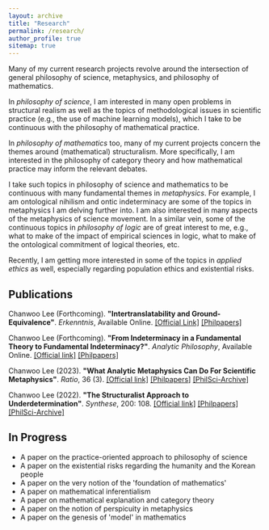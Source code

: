```yaml
---
layout: archive
title: "Research"
permalink: /research/
author_profile: true
sitemap: true
---
```


Many of my current research projects revolve around the intersection of general philosophy of science, metaphysics, and philosophy of mathematics. 

In _philosophy of science_, I am interested in many open problems in structural realism as well as the topics of methodological issues in scientific practice (e.g., the use of machine learning models), which I take to be continuous with the philosophy of mathematical practice. 

In _philosophy of mathematics_ too, many of my current projects concern the themes around (mathematical) structuralism. More specifically, I am interested in the philosophy of category theory and how mathematical practice may inform the relevant debates.

I take such topics in philosophy of science and mathematics to be continuous with many fundamental themes in _metaphysics_. For example, I am ontological nihilism and ontic indeterminacy are some of the topics in metaphysics I am delving further into. I am also interested in many aspects of the metaphysics of science movement. In a similar vein, some of the continuous topics in _philosophy of logic_ are of great interest to me, e.g., what to make of the impact of empirical sciences in logic, what to make of the ontological commitment of logical theories, etc.

Recently, I am getting more interested in some of the topics in _applied ethics_ as well, especially regarding population ethics and existential risks.

## Publications

Chanwoo Lee (Forthcoming). **"Intertranslatability and Ground-Equivalence"**. 
_Erkenntnis_, Available Online. [[Official Link]](https://doi.org/10.1007/s10670-024-00830-7) [[Philpapers]](https://philpapers.org/rec/LEEIAG-2)

Chanwoo Lee (Forthcoming). **"From Indeterminacy in a Fundamental Theory to Fundamental Indeterminacy?"**. _Analytic Philosophy_, Available Online. [[Official link]](https://doi.org/10.1111/phib.12297) [[Philpapers]](https://philpapers.org/rec/LEEFII) 

Chanwoo Lee (2023). **"What Analytic Metaphysics Can Do For Scientific Metaphysics"**. 
_Ratio_, 36 (3). [[Official link]](https://doi.org/10.1111/rati.12379) [[Philpapers]](https://philpapers.org/rec/LEEWAM) [[PhilSci-Archive]](http://philsci-archive.pitt.edu/22118/)

Chanwoo Lee (2022). **"The Structuralist Approach to Underdetermination"**. _Synthese_, 200: 108. [[Official link]](https://doi.org/10.1007/s11229-022-03495-3) [[Philpapers]](https://philpapers.org/rec/LEETSA-12) [[PhilSci-Archive]](http://philsci-archive.pitt.edu/20367/) 

## In Progress
 * A paper on the practice-oriented approach to philosophy of science
 * A paper on the existential risks regarding the humanity and the Korean people
 * A paper on the very notion of the 'foundation of mathematics'
 * A paper on mathematical inferentialism
 * A paper on mathematical explanation and category theory
 * A paper on the notion of perspicuity in metaphysics
 * A paper on the genesis of 'model' in mathematics





<!--

. I believe that the synergy between these areas can lead to more exciting inquiries. 


### From Indeterminacy in a Fundamental Theory to Fundamental Indeterminacy?
_Analytic Philosophy_, forthcoming. [[Official link]](https://doi.org/10.1111/phib.12297) [[Philpapers]](https://philpapers.org/rec/LEEFII) 
<details>
<summary>Abstract</summary>

<blockquote>
In this paper, I examine a case for fundamental indeterminacy (FI) by Elizabeth Barnes and offer my counterarguments. Barnes’ account of FI includes both the characterization of FI and why we need to accept it. I argue that her reasons for accepting FI can be challenged even when we accept her characterization of FI. Her main claim is that finding a fundamental proposition that our fundamental theory is indeterminate about (FPF) gives us a reason to accept FI in metaphysics. I challenge her claim by pointing out more plausible options to address FPFs. An FPF may either indicate that the theory is non-fundamental or lead us to accept the anti-realist view; there is no room for FI in either option. One may insist on accepting FI, but I argue that it is not theoretically rewarding enough. Hence, Barnes’ case for FI can be contested.
</blockquote>
  
</details>


### What Analytic Metaphysics Can Do For Scientific Metaphysics
_Ratio_, 2023. [[Official link]](https://doi.org/10.1111/rati.12379) [[Philpapers]](https://philpapers.org/rec/LEEWAM) [[PhilSci-Archive]](http://philsci-archive.pitt.edu/22118/)


<details>
<summary>Abstract</summary>
  
<blockquote>
The apparent chasm between two camps in metaphysics, analytic metaphysics and scientific metaphysics, is well recognized. I argue that the relationship between them is not necessarily a rivalry; a division of labour that resembles the relationship between pure mathematics and science is possible. As a case study, I look into the metaphysical underdetermination argument for ontic structural realism, a well-known position in scientific metaphysics, together with an argument for the position in analytic metaphysics known as ontological nihilism. I argue that we can ascribe the same schema to both arguments, which indicates that analytic metaphysics can offer an abstract model that scientific metaphysics may find useful. 
</blockquote>
  
</details>
  


### The Structuralist Approach to Underdetermination
_Synthese_, 2022. [[Official link]](https://doi.org/10.1007/s11229-022-03495-3) [[Philpapers]](https://philpapers.org/rec/LEETSA-12) [[PhilSci-Archive]](http://philsci-archive.pitt.edu/20367/)
<details>
<summary>Abstract</summary>

<blockquote>
This paper provides an exposition of the structuralist approach to underdetermination, which aims to resolve the underdetermination of theories by identifying their common theoretical structure. Applications of the structuralist approach can be found in many areas of philosophy. I present a schema of the structuralist approach, which conceptually unifies such applications in different subject matters. It is argued that two classic arguments in the literature, Paul Benacerraf’s argument on natural numbers and W. V. O. Quine’s argument for the indeterminacy of translation, can be analyzed as instances of the structuralist schema. These two applications illustrate different kinds of conclusions that can be drawn through the structuralist approach; Benacerraf’s argument shows that we can derive an ontological conclusion about the given subject matter, while Quine’s structuralist approach leads to a semantic conclusion about how to determine linguistic meanings given radical translation. Then, as a case study, I review a recent debate in metaphysics between Shamik Dasgupta, Jason Turner, and Catharine Diehl to consider the extent to which different instances of the structuralist schema are conceptually unified. Both sides of the debate can be interpreted as utilizing the structuralist approach; one side uses the structuralist approach for an ontological conclusion, while the other side relies on a semantic conclusion. I argue that this has a strong dialectical consequence, which sheds light on the conceptual unity of the structuralist approach. 
</blockquote>
  
</details>



## Dissertation Project

The working title of my dissertation is "Category-theoretic Structuralism as a Foundation of Mathematics." My project investigates the foundational roles of a category-theoretic (CT) framework. I ask how CT can be autonomous and consider its appeal as a foundational framework. I approach this question from more general and diverse perspectives, considering their implications on CT.

In Chapter 1, I review structuralism in philosophy of mathematics and the philosophical debates around CT, explaining how these two lines of thought came together and led to the emergence of CT-structuralism.

In Chapter 2, I introduce the fine-grained notion of 'conception' to the foundation of mathematics. Using orthodox set theory as an example, I show how the same foundational account can be conceived of in multiple ways, which leads to a significant difference in foundational debates. I argue that the introduction of this fine-grained notion also allows us a response to the well-known critique of CT-structuralism known as 'the problem of the home address.'

In Chapter 3, I consider the relationship between structuralism and inferentialism, which have been seldom considered together. Based on their common historical origin in the famous Frege-Hilbert debate, I argue that structuralists can, and should, be inferentialists. I also consider how this conclusion allows us to overcome another well-known critique of CT-structuralism known as 'the mismatch objection.' 

In Chapter 4, I link the debates on CT-foundation with the growing scholarship on mathematical explanation. I argue that the term 'foundation' can be understood in an explanatory sense, which is backed up by both historical and philosophical considerations. Based on recent case studies about the explanation in Galois theory and CT, I suggest that the philosophy of mathematical practice can shed new light on more traditional, foundational debates.

In Chapter 5, I argue that the classic metaphor of CT as 'the language of mathematics' can be explicated using the notion of metaphysical perspicuity. I analyze the notion of metaphysical perspicuity, which has begun to receive philosophical interest in many subfields, and challenge some common conceptions about the notion. This will allow us to better understand the appeal of CT as the language of mathematics based on other notable cases.




<sup>[[Preprint]](https://chanwoo-lee-phil.github.io/images/CL_(Fundamental_Indeterminacy)_Preprint.pdf) </sup>



{% if author.googlescholar %}
  You can also find my articles on <u><a href="{{author.googlescholar}}">my Google Scholar profile</a>.</u>
{% endif %}

{% include base_path %}

{% for post in site.publications reversed %}
  {% include archive-single.html %}
{% endfor %}

> <sub> The apparent chasm between two camps in metaphysics, analytic metaphysics and scientific metaphysics, is well recognized. I argue that the relationship between them is not necessarily a rivalry; a division of labour that resembles the relationship between pure mathematics and science is possible. As a case study, I look into the metaphysical underdetermination argument for ontic structural realism, a well-known position in scientific metaphysics, together with an argument for the position in analytic metaphysics known as ontological nihilism. I argue that we can ascribe the same schema to both arguments, which indicates that analytic metaphysics can offer an abstract model that scientific metaphysics may find useful. </sub>

-->
